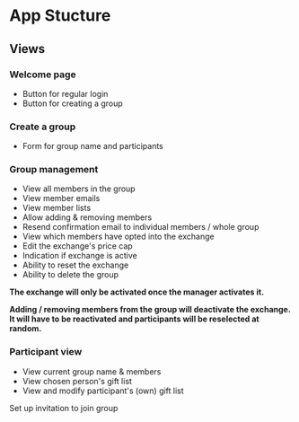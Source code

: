 # App Stucture

## Views

### Welcome page
- Button for regular login
- Button for creating a group

### Create a group
- Form for group name and participants

### Group management
- View all members in the group
- View member emails
- View member lists
- Allow adding & removing members
- Resend confirmation email to individual members / whole group
- View which members have opted into the exchange
- Edit the exchange's price cap
- Indication if exchange is active
- Ability to reset the exchange
- Ability to delete the group

**The exchange will only be activated once the manager activates it.**

**Adding / removing members from the group will deactivate the exchange. It will have to be reactivated and participants will be reselected at random.**

### Participant view
- View current group name & members
- View chosen person's gift list
- View and modify participant's (own) gift list

Set up invitation to join group 